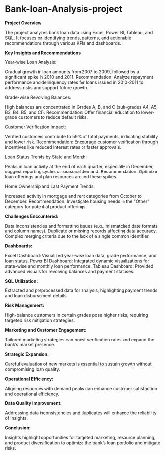 # Bank-loan-Analysis-project
**Project Overview**

The project analyzes bank loan data using Excel, Power BI, Tableau, and SQL. It focuses on identifying trends, patterns, and actionable recommendations through various KPIs and dashboards.

**Key Insights and Recommendations**

Year-wise Loan Analysis:

Gradual growth in loan amounts from 2007 to 2009, followed by a significant spike in 2010 and 2011.
Recommendation: Analyze repayment performance and delinquency rates for loans issued in 2010-2011 to address risks and support future growth.

Grade-wise Revolving Balances:

High balances are concentrated in Grades A, B, and C (sub-grades A4, A5, B3, B4, B5, and C1).
Recommendation: Offer financial education to lower-grade customers to reduce default risks.

Customer Verification Impact:

Verified customers contribute to 59% of total payments, indicating stability and lower risk.
Recommendation: Encourage customer verification through incentives like reduced interest rates or faster approvals.

Loan Status Trends by State and Month:

Peaks in loan activity at the end of each quarter, especially in December, suggest reporting cycles or seasonal demand.
Recommendation: Optimize loan offerings and plan resources around these spikes.

Home Ownership and Last Payment Trends:

Increased activity in mortgage and rent categories from October to December.
Recommendation: Investigate housing needs in the "Other" category for potential product offerings.

**Challenges Encountered:**

Data inconsistencies and formatting issues (e.g., mismatched date formats and column names).
Duplicate or missing records affecting data accuracy.
Complex merging criteria due to the lack of a single common identifier.

**Dashboards:**

Excel Dashboard: Visualized year-wise loan data, grade performance, and loan status.
Power BI Dashboard: Integrated dynamic visualizations for state-wise and monthly loan performance.
Tableau Dashboard: Provided advanced visuals for revolving balances and payment statuses.

**SQL Utilization:**

Extracted and preprocessed data for analysis, highlighting payment trends and loan disbursement details.

**Risk Management:**

High-balance customers in certain grades pose higher risks, requiring targeted risk mitigation strategies.

**Marketing and Customer Engagement:**

Tailored marketing strategies can boost verification rates and expand the bank’s market presence.

**Strategic Expansion:**

Careful evaluation of new markets is essential to sustain growth without compromising loan quality.

**Operational Efficiency:**

Aligning resources with demand peaks can enhance customer satisfaction and operational efficiency.

**Data Quality Improvement:**

Addressing data inconsistencies and duplicates will enhance the reliability of insights.

**Conclusion:**

Insights highlight opportunities for targeted marketing, resource planning, and product diversification to optimize the bank’s loan portfolio and mitigate risks.
